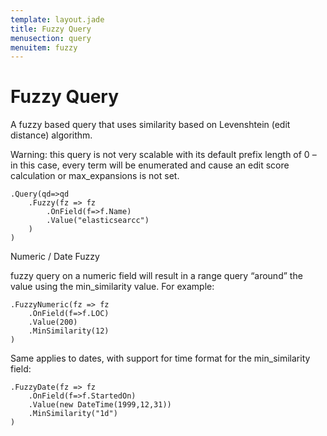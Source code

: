 ```yaml
---
template: layout.jade
title: Fuzzy Query
menusection: query
menuitem: fuzzy
---
```



# Fuzzy Query
A fuzzy based query that uses similarity based on Levenshtein (edit distance) algorithm.

Warning: this query is not very scalable with its default prefix length of 0 – in this case, every term will be enumerated and cause an edit score calculation or max_expansions is not set.

	.Query(qd=>qd
		.Fuzzy(fz => fz
			.OnField(f=>f.Name)
			.Value("elasticsearcc")
		)
	)

Numeric / Date Fuzzy

fuzzy query on a numeric field will result in a range query “around” the value using the min_similarity value. For example:

	.FuzzyNumeric(fz => fz
		.OnField(f=>f.LOC)
		.Value(200)
		.MinSimilarity(12)
	)

Same applies to dates, with support for time format for the min_similarity field:

	.FuzzyDate(fz => fz
		.OnField(f=>f.StartedOn)
		.Value(new DateTime(1999,12,31))
		.MinSimilarity("1d")
	)

